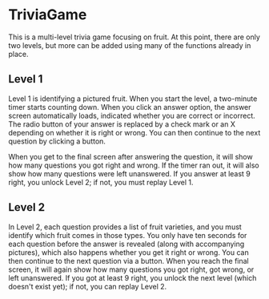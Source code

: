 # TriviaGame

This is a multi-level trivia game focusing on fruit. At this point, there are only two levels, but more can be added using many of the functions already in place.

## Level 1

Level 1 is identifying a pictured fruit. When you start the level, a two-minute timer starts counting down. When you click an answer option, the answer screen automatically loads, indicated whether you are correct or incorrect. The radio button of your answer is replaced by a check mark or an X depending on whether it is right or wrong. You can then continue to the next question by clicking a button. 

When you get to the final screen after answering the question, it will show how many questions you got right and wrong. If the timer ran out, it will also show how many questions were left unanswered. If you answer at least 9 right, you unlock Level 2; if not, you must replay Level 1.

## Level 2

In Level 2, each question provides a list of fruit varieties, and you must identify which fruit comes in those types. You only have ten seconds for each question before the answer is revealed (along with accompanying pictures), which also happens whether you get it right or wrong. You can then continue to the next question via a button. When you reach the final screen, it will again show how many questions you got right, got wrong, or left unanswered. If you got at least 9 right, you unlock the next level (which doesn't exist yet); if not, you can replay Level 2.